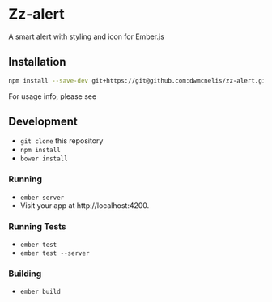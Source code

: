 # Zz-alert

A smart alert with styling and icon for Ember.js

## Installation

```bash
npm install --save-dev git+https://git@github.com:dwmcnelis/zz-alert.git
```

For usage info, please see

## Development

* `git clone` this repository
* `npm install`
* `bower install`

### Running

* `ember server`
* Visit your app at http://localhost:4200.

### Running Tests

* `ember test`
* `ember test --server`

### Building

* `ember build`
